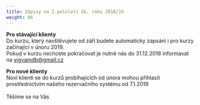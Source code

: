 ```yaml
---
title: Zápisy na 2.pololetí šk. roku 2018/19
weight: 86
---
```

**Pro stávající klienty**\
Do kurzu, který navštěvujete od září budete automaticky zapsáni i pro kurzy začínající v únoru 2019.\
Pokud v kurzu nechcete pokračovat je nutné nás do 31.12.2018 informavat na vigvamdb@gmail.cz

**Pro nové klienty**\
Noví klienti se do kurzů probíhajících  od února mohou přihlasit prostřednictvím našeho rezervačního systému  od 7.1.2019\
\
Těšíme se na Vás
